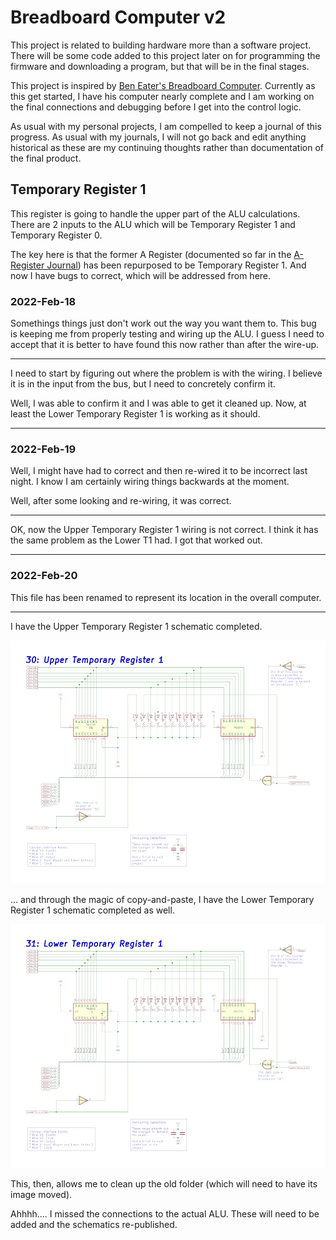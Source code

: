 # Breadboard Computer v2

This project is related to building hardware more than a software project.  There will be some code added to this project later on for programming the firmware and downloading a program, but that will be in the final stages.

This project is inspired by [Ben Eater's Breadboard Computer](https://eater.net/8bit).  Currently as this get started, I have his computer nearly complete and I am working on the final connections and debugging before I get into the control logic.

As usual with my personal projects, I am compelled to keep a journal of this progress.  As usual with my journals, I will not go back and edit anything historical as these are my continuing thoughts rather than documentation of the final product.


## Temporary Register 1

This register is going to handle the upper part of the ALU calculations.  There are 2 inputs to the ALU which will be Temporary Register 1 and Temporary Register 0.

The key here is that the former A Register (documented so far in the [A-Register Journal](Journal-A-Register.md)) has been repurposed to be Temporary Register 1.  And now I have bugs to correct, which will be addressed from here.


### 2022-Feb-18

Somethings things just don't work out the way you want them to.  This bug is keeping me from properly testing and wiring up the ALU.  I guess I need to accept that it is better to have found this now rather than after the wire-up.

---

I need to start by figuring out where the problem is with the wiring.  I believe it is in the input from the bus, but I need to concretely confirm it.

Well, I was able to confirm it and I was able to get it cleaned up.  Now, at least the Lower Temporary Register 1 is working as it should.


---

### 2022-Feb-19

Well, I might have had to correct and then re-wired it to be incorrect last night.  I know I am certainly wiring things backwards at the moment.

Well, after some looking and re-wiring, it was correct.

---

OK, now the Upper Temporary Register 1 wiring is not correct.  I think it has the same problem as the Lower T1 had.  I got that worked out.


---

### 2022-Feb-20

This file has been renamed to represent its location in the overall computer.

---

I have the Upper Temporary Register 1 schematic completed.

![Upper Temporary Register 1](../kicad/30-Upper-Temporary-Register-1/30-Upper-Temporary-Register-1-v1.1.jpg)

... and through the magic of copy-and-paste, I have the Lower Temporary Register 1 schematic completed as well.

![Lower Temporary Register 1](../kicad/31-Lower-Temporary-Register-1/31-Lower-Temporary-Register-1-v1.1.jpg)

This, then, allows me to clean up the old folder (which will need to have its image moved).

Ahhhh....  I missed the connections to the actual ALU.  These will need to be added and the schematics re-published.